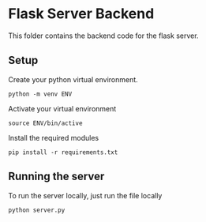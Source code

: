 # Flask Server Backend
This folder contains the backend code for the flask server.


## Setup

Create your python virtual environment.
```
python -m venv ENV
```

Activate your virtual environment
```
source ENV/bin/active
```

Install the required modules
```
pip install -r requirements.txt
```

## Running the server

To run the server locally, just run the file locally
```
python server.py
```
